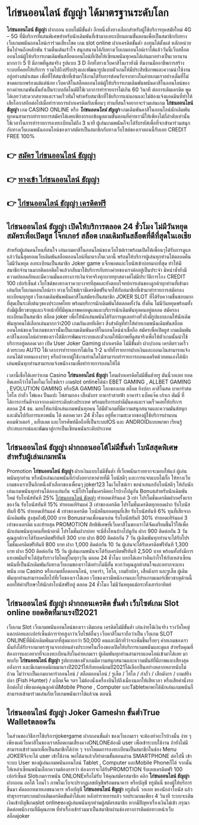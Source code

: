 # ไก่ชนออนไลน์ ธัญญ่า  ได้มาตรฐานระดับโลก

**ไก่ชนออนไลน์ ธัญญ่า** ฝากถอน แบบไม่มีขั้นต่ำ  อีกหนึ่งสิ่งทางเลือกสำหรับผู้ใช้บริการยุคสมัยใหม่ 4G – 5G ที่มีบริการที่แสนพิเศษสำหรับนักเดิมพันที่เข้ามาลงทะเบียนตามขั้นตอนเพื่อเป็นสมาชิกกับทางเว็บเกมพนันออนไลน์เราร่วมเสี่ยงโชค เกม slot online ฝากเครดิตขั้นต่ำ ลงทุนได้ตั้งแต่ หลักหน่วยขึ้นไปจนถึงหลักพัน ร่วมตื่นเต้นเร้าใจ สนุกสนานได้กับทางเว็บเกมออนไลน์เราได้แล้ววันนี้เว็บสล็อตออนไลน์ผู้ให้บริการเกมเดิมพันสล็อตออนไลน์ที่เปิดให้เซียนพนันทุกคนได้เล่นมาอย่างเป็นเวลานานมากกว่า 5 ปี มีภาพที่ดูสมจริง รูปแบบ 3 D
อีกทั้งทางเว็บคาสิโนเรายังมี ทีมงานมืออาชีพการสร้างระบบที่คอยให้บริการ  รวมไปถึงปรับปรุงและพัฒนารูปแบบตัวเกมให้มีประสิทธิภาพและความน่าใช้งานอยู่อย่างสม่ำเสมอ เพื่อที่ให้สมาชิกที่เข้ามาใช้งานได้รับการต้อนรับจากทางในค่ายเกมเราอย่างเต็มที่ไม่ขาดตกบกพร่องแม้แต่น้อย เว็บคาสิโนสล็อตออนไลน์ผู้ให้บริการเกมเดิมพันพนันคาสิโนออนไลน์ของทางค่ายเกมพันนั้นยังเป็นระบบอัตโนมัติใช้เวลาการทำรายการไม่เกิน 60 วินาที ต่อการเติมเครดิต พูดได้เลยว่าสะดวกสบายและรวดเร็วทันใจสำหรับสมาชิกที่ใช้บริการแน่นอนและไม่ต้องแจ้งแอดมินที่ทำให้เสียโอกาสอีกต่อไปเมื่อทำรายการฝากเครดิตกับเพื่อนๆ
ท่านที่สนใจอยากจะร่วมเล่นเกม **ไก่ชนออนไลน์ ธัญญ่า** เกม CASINO ONLINE หรือ ***ไก่ชนออนไลน์ ธัญญ่า*** เกมเดิมพันคาสิโนออนไลน์นักเดิมพันทุกคนสามารถทำรายการสมัครได้เลยเพียงกรอกข้อมูลตามขั้นตอนที่ค่ายเรามีให้เพียงไม่กี่ลำดับเท่านั้น ใช้เวลาในการทำรายการลงทะเบียนไม่ถึง 3 นาที ผู้เล่นเกมพนันก็จะได้รับรหัสเพื่อที่จะเข้ามาร่วมสนุกกับทางเว็บเกมพนันออนไลน์ของเราสมัครเป็นสมาชิกกับทางเว็บไซต์ของเราตอนนี้รับเลย CREDIT FREE 100%

## 👉 [สมัคร ไก่ชนออนไลน์ ธัญญ่า](https://archa888.com/)
## 👉 [ทางเข้า ไก่ชนออนไลน์ ธัญญ่า](https://archa888.com/)
## 👉 [ไก่ชนออนไลน์ ธัญญ่า เครดิตฟรี](https://archa888.com/)

## ไก่ชนออนไลน์ ธัญญ่า เปิดให้บริการตลอด  24 ชั่วโมง ไม่มีวันหยุดสมัครเพื่อเปิดยูส โจ๊กเกอร์ สล็อต เกมเดิมพันสล็อตที่ดีที่สุดในเอเชีย

สำหรับผู้เล่นคนไหนที่สนใจ เล่นเกมคาสิโนออนไลน์ของเว็บไซต์เราพร้อมเปิดให้เพื่อนๆได้รับการดูแลแล้ววันนี้สุดยอดเว็บเดิมพันสล็อตออนไลน์ที่มาแรงในเวลานี้ พร้อมให้บริการผู้เล่นทุกท่านได้ตลอดคืน ไม่มีวันหยุด ลงทะเบียนเป็นสมาชิก Joker game แจ็กพอตและโบนัสเข้าบ่อยมากที่สุด ทำให้มีสมาชิกจำนวนมากติดอกติดใจแล้วกลับมาใช้บริการกับทางค่ายของเราต่ออยู่เป็นประจำ มิหนำซ้ำยังมีความปลอดภัยและมีความมั่นคงทางการเงินจ่ายจริงทุกบาททุกสตางค์ไม่มีประวัติการโกง CREDIT 100 เปอร์เซ็นต์ เว็บไซต์ของทางเราควบวงจรที่สุดและยังตอบโจทย์การเล่นของลูกค้าทุกท่านที่เข้ามาเล่นกับเว็บเกมออนไลน์เรา
ทางเว็บไซต์เรามีเครดิตฟรีแจกให้กับสมาชิกที่เข้ามาทำรายการสมัครลงทะเบียนทุกยูส เว็บเกมเดิมพันพนันคาสิโนสมัครเป็นสมาชิก JOKER SLOT ที่ได้รับความชื่นชอบมากที่สุดเป็นระดับต้นๆของประเทศไทย พร้อมบริการนักเดิมพันได้ตลอดทั้งวัน ทั้งคืน ไม่มีวันหยุดพร้อมทั้งยังมีผู้เชี่ยวชาญและเจ้าหน้าที่ที่มีคุณภาพคอยดูแลและบริการนักเดิมพันทุกคนอยู่ตลอด สมัครลงทะเบียนเป็นสมาชิก สล็อต joker เพื่อให้นักเล่นพนันได้รับการดูแลอย่างทั่วถึงมีรูปแบบเกมให้นักเดิมพันทุกคนได้เลือกเล่นมากกว่า200 เกมกันเลยทีเดียว
สิ่งสำคัญที่ทำให้ค่ายเกมพนันเดิมพันสล็อตออนไลน์ของเว็บเกมของเรานั้นเป็นเกมเดิมพันคาสิโนออนไลน์น่าเชื่อถือ สมัครเพื่อเปิดยูส  เกมเดิมพันคาสิโนออนไลน์ค่ายของเราได้มีการพัฒนาระบบและตัวเกมให้มีภาพที่ดูสมจริงเพื่อให้ตัวเกมนั้นน่าใช้บริการอยู่ตลอดเวลา เปิด User Joker Gaming ฝากเครดิต ไม่มีขั้นต่ำ ฝาก/ถอน เครดิตรวดเร็วด้วยระบบ AUTO ใช้เวลาการทำรายการไม่เกิน 1-2 นาทีทั้งรายการฝากเงินและถอนเงินสามารถแจ้งถอนได้ด้วยตนเองง่ายๆ หรือถ้าหากผู้ใช้งานท่านใดไม่สามารถทำรายการถอนเคดริตด้วยตนเองได้นักเล่นพนันทุกท่านสามารถแจ้งพนักงานเพื่อทำรายการถอนให้ได้

เวลานี้เชื่อได้เลยว่าเกม Casino **ไก่ชนออนไลน์ ธัญญ่า** โอนฝากเครดิตไม่มีขั้นต่ำทรู มันนี่วอเลท ยอดฮิตเลยก็ว่าได้โดยในเว็บไซต์เรา เกมslot onlineได้นำ EBET GAMING , ALLBET GAMING , EVOLUTION GAMING หรือSA GAMING โลกของเกม สล็อต ยิงปลา คาสิโนสด บาคาร่าสด ไฮโล กำถั่ว ไพ่แคง ปั่นแปะ ไพ่สามกอง เสือมังกร บาคาร่าสายฟ้า บาคาร่า แบ็คแจ๊ค เก้าเก ดัมมี่ ที่ได้การการันตีจากจากองค์กรระดับต่างประเทศ พร้อมบริการอย่าดีมั่นคงและรวดเร็วคอยให้บริการ ตลอด 24 ชม. มอบให้แก่นักเล่นเกมพนันทุกคน ได้มีตัวเกมที่มีความสนุกสนานและความมันส์สนุกและมันไปกับการแทงพนัน ได้ ตลอดเวลา 24 ชั่วโมง อยู่ที่ความสะดวกของผู้ใช้บริการผ่านบนคอมพิวเตอร์ , แท็บเลต และโทรศัพท์มือถือที่เป็นระบบIOS และ ANDROIDแบบพกพา เรียนรู้ประสบการณ์และพัฒนาสู่การเป็นเซียนพนันระดับประเทศ

## ไก่ชนออนไลน์ ธัญญ่า ฝากถอนออโต้ไม่มีขั้นต่ำ โบนัสสุดพิเศษสำหรับผู้เล่นเกมพนัน

 Promotion  **ไก่ชนออนไลน์ ธัญญ่า** ฝากเงินแบบไม่มีขั้นต่ำ ที่เว็บพนันเราอยากจะมอบให้แก่  ผู้เล่นพนันทุกท่าน หรือนักเล่นเกมพนันที่กำลังอยากหาค่ายที่มี โบนัสดีๆ และการแจกแบบไม่กั๊ก ให้ทางเว็บเกมของเราเป็นอีกหนึ่งตัวเลือกของเพื่อนๆ joker123 ในเว็บไซต์เรา ขอนำเสนอกับโบนัสดีๆ ให้กับนักเล่นเกมพนันทุกท่านได้ลองเล่นกัน จะมีโปรโมชั่นเครดิตอะไรบ้างไปดูกัน
Bonusสำหรับนักเดิมพันใหม่ รับโบนัสทันที 25% [ไก่ชนออนไลน์ ธัญญ่า](https://archa888.com/) ทำยอดเทิร์นแค่ 3 เท่า
โปรโมชั่นเครดิตฝากครั้งแรกของวัน รับโบนัสทันที 15% ทำยอดเทิร์นแค่ 3 เท่าของเครดิต
โปรโมชั่นเครดิตทุกยอดฝาก รับโบนัสทันที 6% ทำยอดเทิร์นแค่ 4 เท่าของเครดิต
โบนัสคืนยอดทุนที่เสีย รับโบนัสทันที 6% ทุนที่เสียจากนักเดิมพัน สูงสุดถึง6,000 บาท
Bonusชวนเพื่อนมาเล่น รับโบนัสทันที 30% ทำยอดเทิร์นแค่ 3 เท่าของเครดิต
และท้ายสุด PROMOTION สิทธิพิเศษที่เว็บคาสิโนของเราได้จัดเตรียมขึ้นไว้ให้เพื่อนักเล่นพนันทุกคนที่หน้าตาดี โปรโมชั่นฝากบ่อย จะมีสิ่งไหนบ้างไปดูกัน
ฝาก 900 ติดต่อกัน 3 วัน คุณลูกค้าจะได้รับเครดิตฟรีทันที 300 บาท
ฝาก 800 ติดต่อกัน 7 วัน ผู้เดิมพันทุกท่านจะได้รับโปรโมชั่นเครดิตฟรีทันที 800 บาท
ฝาก 1,000 ติดต่อกัน 10 วัน ผู้เล่นจะได้รับเครดิตฟรีทันที 1,300 บาท
ฝาก 500 ติดต่อกัน 15 วัน ผู้เล่นเกมพนันจะได้รับเครดิตฟรีทันที 2,500 บาท
พร้อมทั้งยังมีการแทงพนันที่จะได้ลุ้นรับรางวัลใหญ่ในทุกๆวัน ตลอด 24 ชั่วโมง บอกได้เลยว่าคืนกำไรให้กับเหล่าเซียนพนันที่เป็นนักเดิมพันกับทางเว็บเกมของเราได้อย่างไม่มีอั้น หากว่าคุณลูกค้าสนใจและอยากจะแทงพนัน เกม Casino หรือเกมสล็อตออนไลน์, บาคาร่า, ไฮโล, เกมยิงปลา, เสือมังกร และรูเล็ต ผู้เดิมพันทุกท่านสามารถคลิ๊กไปที่เว็บของเราได้เลย เว็บของเรามีพนักงานและโปรแกรมเมอร์เชี่ยวชาญด้านนี้คอยให้คำปรึกษาให้นักล่าโบนัสฟรีอยู่ ตลอด 24 ชั่วโมง ไม่มีวันหยุดแม้กระทั่งเสาร์อาทิตย์

## ไก่ชนออนไลน์ ธัญญ่า ฝากถอนเครดิต ขั้นต่ำ  เว็บไซต์เกม Slot online ยอดฮิตที่มาแรงปี2021

เว็บเกม Slot เว็บเกมพนันออนไลน์ของเรา เติมถอน เครดิตไม่มีขั้นต่ำ เล่นง่ายได้เงินจริง รางวัลใหญ่แตกบ่อยและเปอร์เซ็นต์การจ่ายสูงกว่าเว็บไซต์อื่นๆ เว็บคาสิโนเราถือว่าเป็น เว็บเกม SLOT ONLINEที่มีนักเดิมพันมากที่สุดมากกว่า 50,000 คนและมีถ้าทีว่าจะเพิ่มขึ้นเรื่อยๆ ค่ายเกมของเรานั้นยังได้รับจากมาตราฐานจากบ่อนต่างประเทศในเรื่องของเปิดให้บริการเกมพนันและดูแล สำหรับคุณที่ต้องการและอยากที่จะลงทะเบียนกับในค่ายเกมเรา ผู้เดิมพันทุกท่านสามารถแอดไลน์เข้ามาได้เลย
	มาพบกับ **ไก่ชนออนไลน์ ธัญญ่า** รูปแบบของตัวเกมมีความสนุกสนานและความมันส์ที่มีภาพและเสียงสุดอลังการ และมีเกมยอดนิยมมาแรงปี2021ให้กับยอดนิยมปี2021ได้เลือกปั่นอย่างหลากหลายนับไม่ถ้วน  ไม่ว่าจะเป็นเกมบาคาร่าออนไลน์ / สล็อตออนไลน์ / รูเล็ต / ไฮโล / กำถั่ว / เสือมังกร / เกมส์ยิงปลา (Fish Hunter) / แบ็กแจ็ค ฯลฯ ไม่ต้องนั่งเครื่องบินไปถึงเมืองนอกให้เสียเวลา หรือเสียค่านั่งรถอีกต่อไป เพียงแค่คุณลูกค้ามีMobile Phone , Computer และTabletพกพาได้นักเล่นเกมพนันก็สามารถเข้ามาร่วมเล่นกับเว็บเกมพนันเราได้แล้วณ ตอนนี้

## ไก่ชนออนไลน์ ธัญญ่า Joker Gameฝาก ขั้นต่ำTrue Walletตลอดวัน

ในส่วนของวิธีการใช้บริการjokergame ฝากถอนขั้นต่ำ ของเว็บเกมเรา จะต้องทำอะไรบ้างนั้น ง่าย ๆ เพียงแค่เว็บคาสิโนของเราสล็อตเกมเสี่ยงดวงONLONEต้องมี user เพื่อเข้าระบบใช้งาน ถ้ายังไม่มีสามารถเข้าร่วมมาเพื่อเป็นสมาชิกได้ง่าย ๆ จากโหมดการลงทะเบียนเป็นสมาชิกในช่อง Menu JOKERจึงจะได้ user เข้าใช้งาน พอได้มาแล้วก็ทำตามขั้นตอนผ่าน SMARTPHONE ต่อไปนี้
เข้าระบบ User  ของผู้เล่นเกมพนันออนไลน์ Tablet , Computer และMobile Phoneก็ได้
จากนั้นให้เหล่าเซียนพนันเลือกความต้องการว่า ต้องการจะได้รับPROMOTION รับเลยเครดิตฟรี 100 เปอร์เซ็นต์ Slotเกมการพนัน ONLONEหรือไม่รับ
ให้คุณสมัครสมาชิก คลิก **ไก่ชนออนไลน์ ธัญญ่า** ฝากถอน ออโต้ โอนไว ภาพในเว็บจะปรากฏเลขบัญชีพร้อมธนาคาร หรือบัญชี ทรูมันนี่ ของผู้ให้บริการขึ้นมา
คัดลอกหมายเลขธนาคาร หรือบัญชี **ไก่ชนออนไลน์ ธัญญ่า** ทรูมันนี่ วอเลท ของนักล่าโบนัส แล้วทำธุรกรรมระบบฝากเติมเครดิตขั้นต่ำได้เลย
หลังทำรายการแล้ว รอประมาณเพียง 4 วินาที ระบบจะเติมเงินเข้าบัญชีเกมslot onlineของผู้เล่นพนันทุกท่านผู้สมัครสมาชิก
หากมีปัญหาเรื่องเงินไม่เข้า กรุณาติดต่อพนักงานที่มีคุณภาพ ที่ทำเรื่องเข้าร่วมมาเป็นสมาชิกผ่านช่องทางการติดต่อทางหน้าเว็บสล็อตjoker


